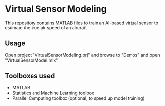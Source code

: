 # Virtual Sensor Modeling
This repository contains MATLAB files to train an AI-based virtual sensor to estimate the true air speed of an aircraft

## Usage
Open project "VirtualSensorModeling.prj" and browse to "Demos" and open "VirtualSensorModel.mlx"

## Toolboxes used
* MATLAB
* Statistics and Machine Learning toolbox
* Parallel Computing toolbox (optional, to speed up model training)